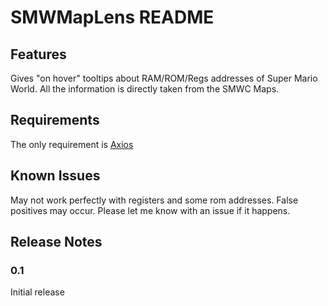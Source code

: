 # SMWMapLens README

## Features

Gives "on hover" tooltips about RAM/ROM/Regs addresses of Super Mario World.
All the information is directly taken from the SMWC Maps.

## Requirements

The only requirement is [Axios](https://www.npmjs.com/package/axios)

## Known Issues

May not work perfectly with registers and some rom addresses.
False positives may occur. Please let me know with an issue if it happens.

## Release Notes

### 0.1

Initial release 
